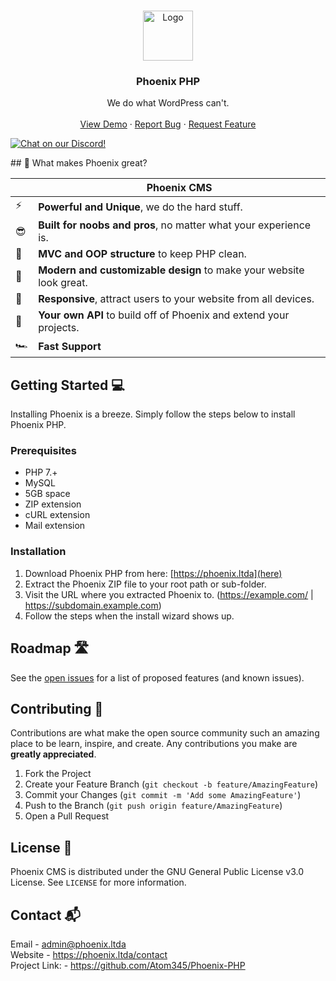 <!-- PROJECT LOGO -->
<br />
<p align="center">
  <a href="https://phoenix.ltda">
    <img src="https://cdn.discordapp.com/attachments/696883408168681482/793637431127703602/phoenix_1.png" alt="Logo" width="80" height="80">
  </a>

  <h3 align="center">Phoenix PHP</h3>

  <p align="center">
    We do what WordPress can't.
    <br />
    <br />
    <a href="https://phoenix.ltda/demo">View Demo</a>
    ·
    <a href="https://github.com/AtomDev345/Phoenix-CMS/issues">Report Bug</a>
    ·
    <a href="https://github.com/AtomDev345/Phoenix-CMS/issues">Request Feature</a>
  </p>
   <a href="https://discord.gg/nmJ76hN">
        <img src="https://discordapp.com/api/guilds/748441865002680410/widget.png?style=shield"
            alt="Chat on our Discord!"></a>
</p>
## 🚀 What makes Phoenix great?

|  | Phoenix CMS |
| - | ------------ |
| ⚡ | **Powerful and Unique**, we do the hard stuff. |
| 😎 | **Built for noobs and pros**, no matter what your experience is. |
| 🧹 | **MVC and OOP structure** to keep PHP clean. |
| 🎨 | **Modern and customizable design** to make your website look great. |
| 📱 | **Responsive**, attract users to your website from all devices. |
| 🔌 | **Your own API** to build off of Phoenix and extend your projects. |
| 🏎️ | **Fast Support** |

<!-- GETTING STARTED -->
## Getting Started 💻

Installing Phoenix is a breeze. Simply follow the steps below to install Phoenix PHP.

### Prerequisites
* PHP 7.+
* MySQL 
* 5GB space
* ZIP extension
* cURL extension
* Mail extension

### Installation

1. Download Phoenix PHP from here: [https://phoenix.ltda](here)
2. Extract the Phoenix ZIP file to your root path or sub-folder.
3. Visit the URL where you extracted Phoenix to. (https://example.com/ | https://subdomain.example.com)
4. Follow the steps when the install wizard shows up.

<!-- ROADMAP -->
## Roadmap 🛣️

See the [open issues](https://github.com/Atom345/phoenix-cms/issues) for a list of proposed features (and known issues).

<!-- CONTRIBUTING -->
## Contributing 🤝

Contributions are what make the open source community such an amazing place to be learn, inspire, and create. Any contributions you make are **greatly appreciated**.

1. Fork the Project
2. Create your Feature Branch (`git checkout -b feature/AmazingFeature`)
3. Commit your Changes (`git commit -m 'Add some AmazingFeature'`)
4. Push to the Branch (`git push origin feature/AmazingFeature`)
5. Open a Pull Request

<!-- LICENSE -->
## License 📜

Phoenix CMS is distributed under the GNU General Public License v3.0 License. See `LICENSE` for more information.

<!-- CONTACT -->
## Contact 📬

Email - admin@phoenix.ltda
<br>
Website - https://phoenix.ltda/contact
<br>
Project Link: - https://github.com/Atom345/Phoenix-PHP
